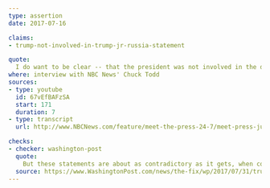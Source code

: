 ```yaml
---
type: assertion
date: 2017-07-16

claims:
- trump-not-involved-in-trump-jr-russia-statement

quote:
  I do want to be clear -- that the president was not involved in the drafting of the statement and did not issue the statement. It came from Donald Trump Jr.
where: interview with NBC News' Chuck Todd
sources:
- type: youtube
  id: 67vEfBAFzSA
  start: 171
  duration: 7
- type: transcript
  url: http://www.NBCNews.com/feature/meet-the-press-24-7/meet-press-july-16-2017-n783491

checks:
- checker: washington-post
  quote:
    But these statements are about as contradictory as it gets, when compared to The Post's new report. What's remarkable is that, as Stephanopoulos noted, the New York Times had reported at the time, on [July 11](https://www.nytimes.com/2017/07/11/us/politics/russia-trump.html?_r=1), that the president himself approved the statement.
  source: https://www.WashingtonPost.com/news/the-fix/wp/2017/07/31/trumps-lawyer-repeatedly-denied-trump-was-involved-in-trump-jr-s-statement-but-he-was/
---
```

